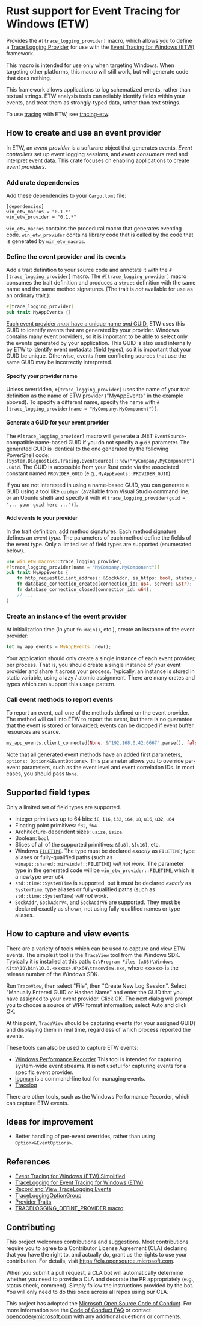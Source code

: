 # Rust support for Event Tracing for Windows (ETW)

Provides the `#[trace_logging_provider]` macro, which allows you to define a
[Trace Logging Provider](https://docs.microsoft.com/en-us/windows/win32/etw/about-event-tracing#providers)
for use with the [Event Tracing for Windows (ETW)](https://docs.microsoft.com/en-us/windows/win32/etw/event-tracing-portal)
framework.

This macro is intended for use only when targeting Windows. When targeting other platforms,
this macro will still work, but will generate code that does nothing.

This framework allows applications to log schematized events, rather than textual strings.
ETW analysis tools can reliably identify fields within your events, and treat them as
strongly-typed data, rather than text strings.

To use [tracing](https://tracing.rs) with ETW, see [tracing-etw](https://github.com/microsoft/tracing-etw).

## How to create and use an event provider

In ETW, an _event provider_ is a software object that generates events. _Event controllers_
set up event logging sessions, and _event consumers_ read and interpret event data. This crate
focuses on enabling applications to create _event providers_.

### Add crate dependencies

Add these dependencies to your `Cargo.toml` file:

```text
[dependencies]
win_etw_macros = "0.1.*"
win_etw_provider = "0.1.*"
```

`win_etw_macros` contains the procedural macro that generates eventing code.
`win_etw_provider` contains library code that is called by the code that is generated by
`win_etw_macros`.

### Define the event provider and its events

Add a trait definition to your source code and annotate it with the `#[trace_logging_provider]`
macro. The `#[trace_logging_provider]` macro consumes the trait definition and produces a `struct`
definition with the same name and the same method signatures. (The trait is _not_ available for
use as an ordinary trait.):

```rust
#[trace_logging_provider]
pub trait MyAppEvents {}
```

[Each event provider _must_ have a unique name _and_ GUID.](https://learn.microsoft.com/en-us/windows/win32/api/traceloggingprovider/nf-traceloggingprovider-tracelogging_define_provider#provider-name-and-id)
ETW uses this GUID to identify events that are generated by your provider. Windows contains many
event providers, so it is important to be able to select only the events generated by your
application. This GUID is also used internally by ETW to identify event metadata (field types), so
it is important that your GUID be unique. Otherwise, events from conflicting sources that use the
same GUID may be incorrectly interpreted.

#### Specify your provider name

Unless overridden, `#[trace_logging_provider]` uses the name of your trait definition as the name of ETW provider ("MyAppEvents" in the example aboved).
To specify a different name, specify the name with `#[trace_logging_provider(name = "MyCompany.MyComponent")]`.

#### Generate a GUID for your event provider

The `#[trace_logging_provider]` macro will generate a .NET `EventSource`-compatible name-based GUID if you do not
specify a `guid` parameter.  The generated GUID is identical to the one generated by the following PowerShell code:
`[System.Diagnostics.Tracing.EventSource]::new("MyCompany.MyComponent").Guid`. The GUID is accessible from your Rust code via the associated constant named `PROVIDER_GUID` (e.g., `MyAppEvents::PROVIDER_GUID`).

If you are not interested in using a name-based GUID, you can generate a GUID using a tool like
`uuidgen` (available from Visual Studio command line, or an Ubuntu shell) and specify it with
`#[trace_logging_provider(guid = "... your guid here ...")]`.

#### Add events to your provider

In the trait definition, add method signatures. Each method signature defines an _event type_.
The parameters of each method define the fields of the event type. Only a limited set of field
types are supported (enumerated below).

```rust
use win_etw_macros::trace_logging_provider;
#[trace_logging_provider(name = "MyCompany.MyComponent")]
pub trait MyAppEvents {
    fn http_request(client_address: &SockAddr, is_https: bool, status_code: u32, status: &str);
    fn database_connection_created(connection_id: u64, server: &str);
    fn database_connection_closed(connection_id: u64);
    // ...
}
```

### Create an instance of the event provider

At initialization time (in your `fn main()`, etc.), create an instance of the event provider:

```rust
let my_app_events = MyAppEvents::new();
```

Your application should only create a single instance of each event provider, per process.
That is, you should create a single instance of your event provider and share it across your
process. Typically, an instance is stored in static variable, using a lazy / atomic assignment.
There are many crates and types which can support this usage pattern.

### Call event methods to report events

To report an event, call one of the methods defined on the event provider. The method will
call into ETW to report the event, but there is no guarantee that the event is stored or
forwarded; events can be dropped if event buffer resources are scarce.

```rust
my_app_events.client_connected(None, &"192.168.0.42:6667".parse(), false, 100, "OK");
```

Note that all generated event methods have an added first parameters,
`options: Option<&EventOptions>`. This parameter allows you to override per-event parameters,
such as the event level and event correlation IDs. In most cases, you should pass `None`.

## Supported field types

Only a limited set of field types are supported.

* Integer primitives up to 64 bits: `i8`, `i16`, `i32`, `i64`, `u8`, `u16`, `u32`, `u64`
* Floating point primitives: `f32`, `f64`
* Architecture-dependent sizes: `usize`, `isize`.
* Boolean: `bool`
* Slices of all of the supported primitives: `&[u8]`, `&[u16]`, etc.
* Windows [`FILETIME`](https://docs.microsoft.com/en-us/windows/win32/api/minwinbase/ns-minwinbase-filetime).
  The type must be declared _exactly_ as `FILETIME`; type aliases or fully-qualified paths
  (such as `winapi::shared::minwindef::FILETIME`) _will not work_. The parameter type in the
  generated code will be `win_etw_provider::FILETIME`, which is a newtype over `u64`.
* `std::time::SystemTime` is supported, but it must be declared _exactly_ as `SystemTime`;
  type aliases or fully-qualified paths (such as `std::time::SystemTime`) _will not work_.
* `SockAddr`, `SockAddrV4`, and `SockAddrV6` are supported. They must be declared exactly as
  shown, not using fully-qualified names or type aliases.

## How to capture and view events

There are a variety of tools which can be used to capture and view ETW events.
The simplest tool is the `TraceView` tool from the Windows SDK. Typically it is installed
at this path: `C:\Program Files (x86)\Windows Kits\10\bin\10.0.<xxxxx>.0\x64\traceview.exe`,
where `<xxxxx>` is the release number of the Windows SDK.

Run `TraceView`, then select "File", then "Create New Log Session". Select "Manually Entered
GUID or Hashed Name" and enter the GUID that you have assigned to your event provider. Click OK.
The next dialog will prompt you to choose a source of WPP format information; select Auto
and click OK.

At this point, `TraceView` should be capturing events (for your assigned GUID) and displaying
them in real time, regardless of which process reported the events.

These tools can also be used to capture ETW events:

* [Windows Performance Recorder](https://docs.microsoft.com/en-us/windows-hardware/test/wpt/windows-performance-recorder)
  This tool is intended for capturing system-wide event streams. It is not useful for capturing
  events for a specific event provider.
* [logman](https://docs.microsoft.com/en-us/windows-server/administration/windows-commands/logman)
  is a command-line tool for managing events.
* [Tracelog](https://docs.microsoft.com/en-us/windows-hardware/drivers/devtest/tracelog)

There are other tools, such as the Windows Performance Recorder, which can capture ETW events.

## Ideas for improvement

* Better handling of per-event overrides, rather than using `Option<&EventOptions>`.

## References

* [Event Tracing for Windows (ETW) Simplified](https://support.microsoft.com/en-us/help/2593157/event-tracing-for-windows-etw-simplified)
* [TraceLogging for Event Tracing for Windows (ETW)](https://docs.microsoft.com/en-us/windows/win32/tracelogging/trace-logging-portal)
* [Record and View TraceLogging Events](https://docs.microsoft.com/en-us/windows/win32/tracelogging/tracelogging-record-and-display-tracelogging-events)
* [TraceLoggingOptionGroup](https://docs.microsoft.com/en-us/windows/win32/api/traceloggingprovider/nf-traceloggingprovider-traceloggingoptiongroup)
* [Provider Traits](https://docs.microsoft.com/en-us/windows/win32/etw/provider-traits)
* [TRACELOGGING_DEFINE_PROVIDER macro](https://learn.microsoft.com/en-us/windows/win32/api/traceloggingprovider/nf-traceloggingprovider-tracelogging_define_provider)

## Contributing

This project welcomes contributions and suggestions.  Most contributions require you to agree to a
Contributor License Agreement (CLA) declaring that you have the right to, and actually do, grant us
the rights to use your contribution. For details, visit <https://cla.opensource.microsoft.com>.

When you submit a pull request, a CLA bot will automatically determine whether you need to provide
a CLA and decorate the PR appropriately (e.g., status check, comment). Simply follow the instructions
provided by the bot. You will only need to do this once across all repos using our CLA.

This project has adopted the [Microsoft Open Source Code of Conduct](https://opensource.microsoft.com/codeofconduct/).
For more information see the [Code of Conduct FAQ](https://opensource.microsoft.com/codeofconduct/faq/) or
contact [opencode@microsoft.com](mailto:opencode@microsoft.com) with any additional questions or comments.
